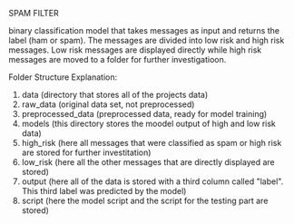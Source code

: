 SPAM FILTER 

binary classification model that takes messages as input and returns the label (ham or spam). The messages are divided into low risk and high risk messages. Low risk messages are displayed directly while high risk messages are moved to a folder for further investigatioon. 

Folder Structure Explanation: 
1. data (directory that stores all of the projects data)
2. raw_data (original data set, not preprocessed)
3. preprocessed_data (preprocessed data, ready for model training)
4. models (this directory stores the moodel output of high and low risk data)
5. high_risk (here all messages that were classified as spam or high risk are stored for further investitation)
6. low_risk (here all the other messages that are directly displayed are stored)
7. output (here all of the data is stored with a third column called "label". This third label was predicted by the model)
8. script (here the model script and the script for the testing part are stored)
